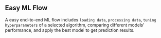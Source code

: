 ## Easy ML Flow

A easy end-to-end ML flow includes `loading data`, `processing data`, `tuning hyperparameters` of a selected algorithm, comparing different models' performance, and apply the best model to get prediction results.
